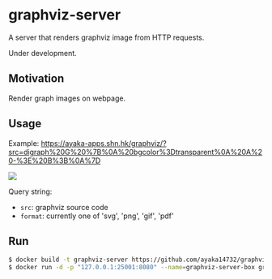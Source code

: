 # graphviz-server

A server that renders graphviz image from HTTP requests.

Under development.

## Motivation

Render graph images on webpage.

## Usage

Example: https://ayaka-apps.shn.hk/graphviz/?src=digraph%20G%20%7B%0A%20bgcolor%3Dtransparent%0A%20A%20-%3E%20B%3B%0A%7D

![](https://ayaka-apps.shn.hk/graphviz/?src=digraph%20G%20%7B%0A%20bgcolor%3Dtransparent%0A%20A%20-%3E%20B%3B%0A%7D)

Query string:

- `src`: graphviz source code
- `format`: currently one of 'svg', 'png', 'gif', 'pdf'

## Run

```sh
$ docker build -t graphviz-server https://github.com/ayaka14732/graphviz-server.git
$ docker run -d -p "127.0.0.1:25001:8080" --name=graphviz-server-box graphviz-server
```
